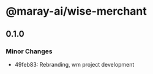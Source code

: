 # @maray-ai/wise-merchant

## 0.1.0

### Minor Changes

- 49feb83: Rebranding, wm project development
